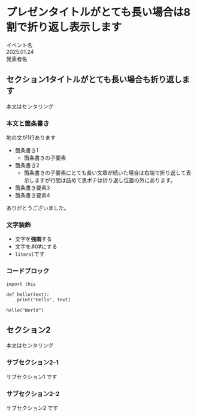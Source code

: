# プレゼンタイトルがとても長い場合は8割で折り返し表示します

イベント名 \
2025.01.24 \
発表者名

## セクション1タイトルがとても長い場合も折り返します

本文はセンタリング

### 本文と箇条書き

地の文が1行あります

- 箇条書き1
  - 箇条書きの子要素
- 箇条書き2
  - 箇条書きの子要素にとても長い文章が続いた場合は右端で折り返して表示しますが行間は詰めて黒ポチは折り返し位置の外にあります。
- 箇条書き要素3
- 箇条書き要素4

ありがとうございました。

### 文字装飾

- 文字を**強調**する
- 文字を*斜体*にする
- `literal`です

### コードブロック

```
import this

def hello(text):
    print("Hello", text)

hello("World")
```

## セクション2

本文はセンタリング

### サブセクション2-1

サブセクション1 です

### サブセクション2-2

サブセクション2 です
